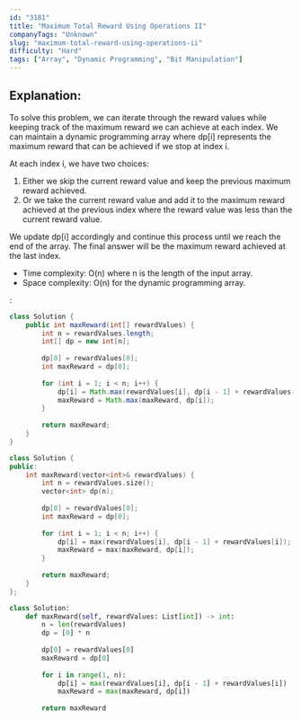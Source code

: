 ```yaml
---
id: "3181"
title: "Maximum Total Reward Using Operations II"
companyTags: "Unknown"
slug: "maximum-total-reward-using-operations-ii"
difficulty: "Hard"
tags: ["Array", "Dynamic Programming", "Bit Manipulation"]
---
```


## Explanation:
To solve this problem, we can iterate through the reward values while keeping track of the maximum reward we can achieve at each index. We can maintain a dynamic programming array where dp[i] represents the maximum reward that can be achieved if we stop at index i.

At each index i, we have two choices:
1. Either we skip the current reward value and keep the previous maximum reward achieved.
2. Or we take the current reward value and add it to the maximum reward achieved at the previous index where the reward value was less than the current reward value.

We update dp[i] accordingly and continue this process until we reach the end of the array. The final answer will be the maximum reward achieved at the last index.

- Time complexity: O(n) where n is the length of the input array.
- Space complexity: O(n) for the dynamic programming array.

:

```java
class Solution {
    public int maxReward(int[] rewardValues) {
        int n = rewardValues.length;
        int[] dp = new int[n];
        
        dp[0] = rewardValues[0];
        int maxReward = dp[0];
        
        for (int i = 1; i < n; i++) {
            dp[i] = Math.max(rewardValues[i], dp[i - 1] + rewardValues[i]);
            maxReward = Math.max(maxReward, dp[i]);
        }
        
        return maxReward;
    }
}
```

```cpp
class Solution {
public:
    int maxReward(vector<int>& rewardValues) {
        int n = rewardValues.size();
        vector<int> dp(n);
        
        dp[0] = rewardValues[0];
        int maxReward = dp[0];
        
        for (int i = 1; i < n; i++) {
            dp[i] = max(rewardValues[i], dp[i - 1] + rewardValues[i]);
            maxReward = max(maxReward, dp[i]);
        }
        
        return maxReward;
    }
};
```

```python
class Solution:
    def maxReward(self, rewardValues: List[int]) -> int:
        n = len(rewardValues)
        dp = [0] * n
        
        dp[0] = rewardValues[0]
        maxReward = dp[0]
        
        for i in range(1, n):
            dp[i] = max(rewardValues[i], dp[i - 1] + rewardValues[i])
            maxReward = max(maxReward, dp[i])
        
        return maxReward
```